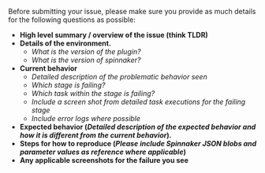 Before submitting your issue, please make sure you provide as much details for the following questions as possible:

- **High level summary / overview of the issue (think TLDR)**
- **Details of the environment.**
    - _What is the version of the plugin?_
    - _What is the version of spinnaker?_
- **Current behavior**
    - _Detailed description of the problematic behavior seen_
    - _Which stage is failing?_
    - _Which task within the stage is failing?_
    - _Include a screen shot from detailed task executions for the failing stage_
    - _Include error logs where possible_
- **Expected behavior (_Detailed description of the expected behavior and how it is different from the current behavior_).**
- **Steps for how to reproduce (_Please include Spinnaker JSON blobs and parameter values as reference where applicable_)**
- **Any applicable screenshots for the failure you see**

